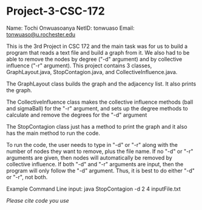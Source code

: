 # Project-3-CSC-172
Name: Tochi Onwuasoanya
NetID: tonwuaso
Email: tonwuaso@u.rochester.edu

This is the 3rd Project in CSC 172 and the main task was for us to build a program that reads a text file and build a graph from it. We also had to be able to remove the nodes by degree ("-d" argument) and by collective influence ("-r" argument). 
This project contains 3 classes, GraphLayout.java, StopContagion.java, and CollectiveInfluence.java. 

The GraphLayout class builds the graph and the adjacency list. It also prints the graph.

The CollectiveInfluence class makes the collective influence methods (ball and sigmaBall) for the "-r" argument, and sets up the degree methods to calculate and remove the degrees for the "-d" argument

The StopContagion class just has a method to print the graph and it also has the main method to run the code.

To run the code, the user needs to type in "-d" or "-r" along with the number of nodes they want to remove, plus the file name. 
If no "-d" or "-r" arguments are given, then nodes will automatically be removed by collective influence.
If both "-d" and "-r" arguments are input, then the program will only follow the "-d" argument. Thus, it is best to do either "-d" or "-r", not both. 

Example Command Line input: java StopContagion -d 2 4 inputFile.txt

*Please cite code you use*
